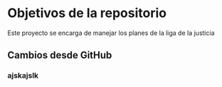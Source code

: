 # Objetivos de la repositorio

Este proyecto se encarga de manejar los planes de la liga de la justicia

## Cambios desde GitHub
### ajskajslk